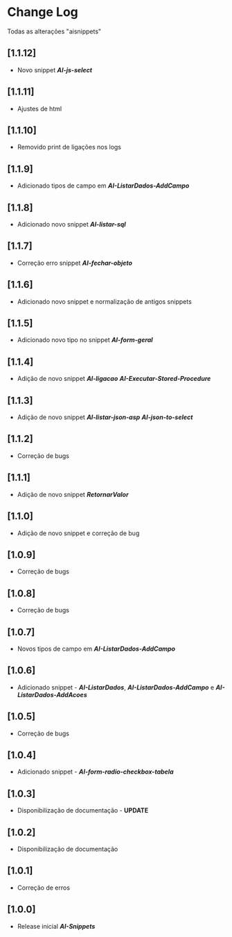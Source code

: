 # Change Log

Todas as alterações "aisnippets"

## [1.1.12]

- Novo snippet **_AI-js-select_**

## [1.1.11]

- Ajustes de html

## [1.1.10]

- Removido print de ligações nos logs

## [1.1.9]

- Adicionado tipos de campo em **_AI-ListarDados-AddCampo_**

## [1.1.8]

- Adicionado novo snippet **_AI-listar-sql_**

## [1.1.7]

- Correção erro snippet **_AI-fechar-objeto_**

## [1.1.6]

- Adicionado novo snippet e normalização de antigos snippets

## [1.1.5]

- Adicionado novo tipo no snippet **_AI-form-geral_**

## [1.1.4]

- Adição de novo snippet **_AI-ligacao_** **_AI-Executar-Stored-Procedure_**

## [1.1.3]

- Adição de novo snippet **_AI-listar-json-asp_** **_AI-json-to-select_**

## [1.1.2]

- Correção de bugs

## [1.1.1]

- Adição de novo snippet **_RetornarValor_**

## [1.1.0]

- Adição de novo snippet e correção de bug

## [1.0.9]

- Correção de bugs

## [1.0.8]

- Correção de bugs

## [1.0.7]

- Novos tipos de campo em **_AI-ListarDados-AddCampo_**

## [1.0.6]

- Adicionado snippet - **_AI-ListarDados_**, **_AI-ListarDados-AddCampo_** e **_AI-ListarDados-AddAcoes_**

## [1.0.5]

- Correção de bugs

## [1.0.4]

- Adicionado snippet - **_AI-form-radio-checkbox-tabela_**

## [1.0.3]

- Disponibilização de documentação - **UPDATE**

## [1.0.2]

- Disponibilização de documentação

## [1.0.1]

- Correção de erros

## [1.0.0]

- Release inicial **_AI-Snippets_**

